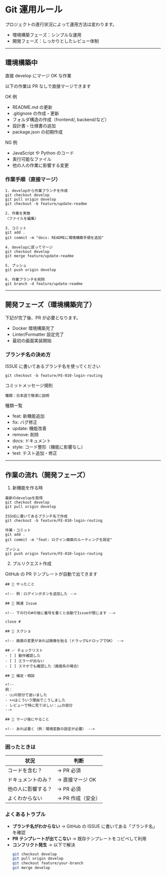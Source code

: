 # Git 運用ルール

プロジェクトの進行状況によって運用方法は変わります。

- 環境構築フェーズ：シンプルな運用
- 開発フェーズ：しっかりとしたレビュー体制

---

## 環境構築中

直接 develop にマージ OK な作業

以下の作業は PR なしで直接マージできます

OK 例

- README.md の更新
- .gitignore の作成・更新
- フォルダ構造の作成（frontend/, backend/など）
- 設計書・仕様書の追加
- package.json の初期作成

NG 例

- JavaScript や Python のコード
- 実行可能なファイル
- 他の人の作業に影響する変更

### 作業手順（直接マージ）

```
1. developから作業ブランチを作成
git checkout develop
git pull origin develop
git checkout -b feature/update-readme

2. 作業を実施
（ファイルを編集）

3. コミット
git add .
git commit -m "docs: READMEに環境構築手順を追加"

4. developに戻ってマージ
git checkout develop
git merge feature/update-readme

5. プッシュ
git push origin develop

6. 作業ブランチを削除
git branch -d feature/update-readme
```

---

## 開発フェーズ（環境構築完了）

下記が完了後、PR が必要となります。

- Docker 環境構築完了
- Linter/Formatter 設定完了
- 最初の画面実装開始

### ブランチ名の決め方

ISSUE に書いてあるブランチ名を使ってください

```
git checkout -b feature/FE-010-login-routing
```

コミットメッセージ規則

```
種類：日本語で簡潔に説明
```

種類一覧

- feat: 新機能追加
- fix: バグ修正
- update: 機能改善
- remove: 削除
- docs: ドキュメント
- style: コード整形（機能に影響なし）
- test: テスト追加・修正

---

## 作業の流れ（開発フェーズ）

1. 新機能を作る時

```
最新のdevelopを取得
git checkout develop
git pull origin develop

ISSUEに書いてあるブランチ名で作成
git checkout -b feature/FE-010-login-routing

作業・コミット
git add .
git commit -m "feat: ログイン画面のルーティングを設定"

プッシュ
git push origin feature/FE-010-login-routing
```

2. プルリクエスト作成

GitHub の PR テンプレートが自動で出てきます

```
## 📝 やったこと

<!-- 例：ログインボタンを追加した -->

## 🔗 関連 Issue

<!-- 下の行の#の後に番号を書くと自動でIssueが閉じます -->

close #

## 📸 スクショ

<!-- 画面の変更があれば画像を貼る（ドラッグ&ドロップでOK） -->

## ✅ チェックリスト
- [ ] 動作確認した
- [ ] エラーが出ない
- [ ] スマホでも確認した（画面系の場合）

## 💭 補足・相談

<!--
例：
- ○○の部分で迷いました
- ××はこういう理由でこうしました
- レビューで特に見てほしい：△△の部分
-->

## 🚀 マージ後にやること

<!-- あれば書く（例：環境変数の設定が必要） -->
```

---

### 困ったときは

| 状況               | 判断              |
| ------------------ | ----------------- |
| コードを含む？     | → PR 必須         |
| ドキュメントのみ？ | → 直接マージ OK   |
| 他の人に影響する？ | → PR 必須         |
| よくわからない     | → PR 作成（安全） |

### よくあるトラブル

- **ブランチ名がわからない** → GitHub の ISSUE に書いてある「ブランチ名」を確認
- **PR テンプレートが出てこない** → 既存テンプレートをコピペして利用
- **コンフリクト発生** → 以下で解決
  ```bash
  git checkout develop
  git pull origin develop
  git checkout feature/your-branch
  git merge develop
  ```
